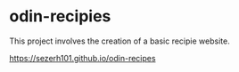 # odin-recipies
This project involves the creation of a basic recipie website.

https://sezerh101.github.io/odin-recipes